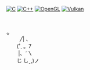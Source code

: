 [![C](https://img.shields.io/badge/C-00599C?style=for-the-badge&logo=c&logoColor=white)](#)
[![C++](https://img.shields.io/badge/C++-%2300599C.svg?style=for-the-badge&logo=c%2B%2B&logoColor=white)](#)
[![OpenGL](https://img.shields.io/badge/OpenGL-blue?style=for-the-badge&logo=opengl&logoColor=fff)](#)
[![Vulkan](https://img.shields.io/badge/Vulkan-orange?style=for-the-badge&logo=vulkan&logoColor=fff)](#)


<div style="display:flex;margin-top:50px">
  ⭐

  <!-- Cute cat -->
  &nbsp;&nbsp;&nbsp;&nbsp;&nbsp;&nbsp;&nbsp;╱|&nbsp;、<br />
  &nbsp;&nbsp;&nbsp;&nbsp;&nbsp;(˚ˎ&nbsp;。7&nbsp;&nbsp;<br />
  &nbsp;&nbsp;&nbsp;&nbsp;&nbsp;&nbsp;|、˜〵          <br />
  &nbsp;&nbsp;&nbsp;&nbsp;&nbsp;じ&nbsp;しˍ,)ノ<br />
</div>

